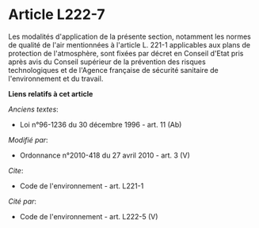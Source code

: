 # Article L222-7

Les modalités d'application de la présente section, notamment les normes de qualité de l'air mentionnées à l'article L. 221-1
applicables aux plans de protection de l'atmosphère, sont fixées par décret en Conseil d'Etat pris après avis du    Conseil
supérieur de la prévention des risques technologiques et de l'Agence française de sécurité sanitaire de l'environnement et du
travail.

**Liens relatifs à cet article**

_Anciens textes_:

  - Loi n°96-1236 du 30 décembre 1996 - art. 11 (Ab)

_Modifié par_:

  - Ordonnance n°2010-418  du 27 avril 2010 - art. 3 (V)

_Cite_:

  - Code de l'environnement - art. L221-1

_Cité par_:

  - Code de l'environnement - art. L222-5 (V)
